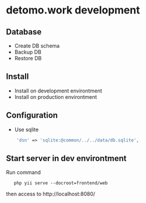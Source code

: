# detomo.work development

## Database

* Create DB schema
* Backup DB
* Restore DB

## Install

* Install on development environtment
* Install on production environtment

## Configuration
* Use sqlite
```php
    'dsn' => 'sqlite:@common/../../data/db.sqlite',
```

## Start server in dev environtment

Run command
```shell
   php yii serve --docroot=frontend/web
```
then access to http://localhost:8080/